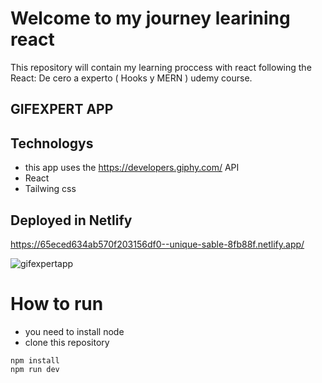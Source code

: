 # Welcome to my journey learining react
This repository will contain my learning proccess with react following the React: De cero a experto ( Hooks y MERN ) udemy course.
## GIFEXPERT APP
## Technologys
- this app uses the https://developers.giphy.com/ API
- React
- Tailwing css
## Deployed in Netlify
https://65eced634ab570f203156df0--unique-sable-8fb88f.netlify.app/

![gifexpertapp](https://github.com/JEstebanSanti/react-learn/assets/78988823/e1de6d54-4b59-443f-9899-09a3232599b8)

# How to run 
- you need to install node
- clone this repository
```
npm install
npm run dev
```
